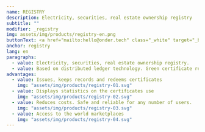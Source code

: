 ```yaml
---
name: REGISTRY
description: Electricity, securities, real estate ownership registry
subtitle: ""
modifier: _registry
img: assets/img/products/registry-en.png
buttonText: <a href="mailto:hello@onder.tech" class="_white" target="_blank">Request a demo</a>
anchor: registry
lang: en
paragraphs:
  - value: Electricity, securities, real estate ownership registry.
  - value: Based on distributed ledger technology. Green certificate registry developed in partnership with <a href="https://startblock.online/" target="_blank">StartBlock</a> validates, creates and manages digital assets that certify ownership of green energy.
advantages:
  - value: Issues, keeps records and redeems certificates
    img: "assets/img/products/registry-01.svg"
  - value: Displays statistics on the certificates use
    img: "assets/img/products/registry-02.svg"
  - value: Reduces costs. Safe and reliable for any number of users.
    img: "assets/img/products/registry-03.svg"
  - value: Access to the world marketplaces
    img: "assets/img/products/registry-04.svg"
---
```


